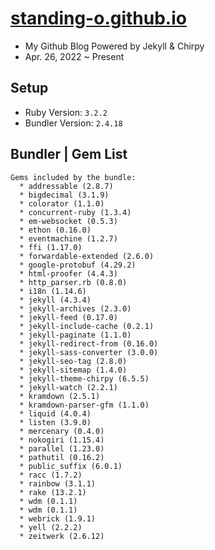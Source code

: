 # [standing-o.github.io](https://standing-o.github.io/)
- My Github Blog Powered by Jekyll & Chirpy
- Apr. 26, 2022 ~ Present



## Setup
- Ruby Version: `3.2.2`
- Bundler Version: `2.4.18`

## Bundler | Gem List
```
Gems included by the bundle:
  * addressable (2.8.7)
  * bigdecimal (3.1.9)
  * colorator (1.1.0)
  * concurrent-ruby (1.3.4)
  * em-websocket (0.5.3)
  * ethon (0.16.0)
  * eventmachine (1.2.7)
  * ffi (1.17.0)
  * forwardable-extended (2.6.0)
  * google-protobuf (4.29.2)
  * html-proofer (4.4.3)
  * http_parser.rb (0.8.0)
  * i18n (1.14.6)
  * jekyll (4.3.4)
  * jekyll-archives (2.3.0)
  * jekyll-feed (0.17.0)
  * jekyll-include-cache (0.2.1)
  * jekyll-paginate (1.1.0)
  * jekyll-redirect-from (0.16.0)
  * jekyll-sass-converter (3.0.0)
  * jekyll-seo-tag (2.8.0)
  * jekyll-sitemap (1.4.0)
  * jekyll-theme-chirpy (6.5.5)
  * jekyll-watch (2.2.1)
  * kramdown (2.5.1)
  * kramdown-parser-gfm (1.1.0)
  * liquid (4.0.4)
  * listen (3.9.0)
  * mercenary (0.4.0)
  * nokogiri (1.15.4)
  * parallel (1.23.0)
  * pathutil (0.16.2)
  * public_suffix (6.0.1)
  * racc (1.7.2)
  * rainbow (3.1.1)
  * rake (13.2.1)
  * wdm (0.1.1)
  * wdm (0.1.1)
  * webrick (1.9.1)
  * yell (2.2.2)
  * zeitwerk (2.6.12)
```
